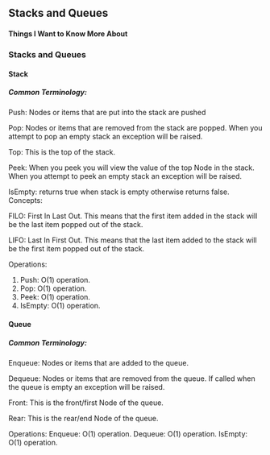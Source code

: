 ## Stacks and Queues

#### Things I Want to Know More About



### Stacks and Queues

#### Stack

##### Common Terminology:

Push: Nodes or items that are put into the stack are pushed

Pop: Nodes or items that are removed from the stack are popped. When you attempt to pop an empty stack an exception will be raised.

Top: This is the top of the stack.

Peek: When you peek you will view the value of the top Node in the stack. When you attempt to peek an empty stack an exception will be raised.

IsEmpty: returns true when stack is empty otherwise returns false.
Concepts:

FILO: First In Last Out. This means that the first item added in the stack will be the last item popped out of the stack.

LIFO: Last In First Out. This means that the last item added to the stack will be the first item popped out of the stack.

Operations:
1. Push: O(1) operation.
2. Pop: O(1) operation.
3. Peek: O(1) operation.
4. IsEmpty: O(1) operation.

#### Queue

##### Common Terminology:

Enqueue: Nodes or items that are added to the queue.

Dequeue: Nodes or items that are removed from the queue. If called when the queue 
is empty an exception will be raised.

Front: This is the front/first Node of the queue.

Rear: This is the rear/end Node of the queue.

Operations:
Enqueue: O(1) operation.
Dequeue: O(1) operation.
IsEmpty: O(1) operation.